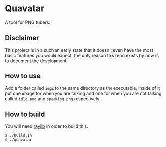 # Quavatar
A tool for PNG tubers.

## Disclaimer
This project is in a such an early state that it doesn't even have the most basic features you would expect,
the only reason this repo exists by now is to document the development.

## How to use
Add a folder called `imgs` to the same directory as the executable,
inside of it put one image for when you are talking and one for when you are not talking
called `idle.png` and `speaking.png` respectively.

## How to build
You will need [raylib](https://www.raylib.com/) in order to build this.
```console
$ ./build.sh
$ ./quavatar
```
